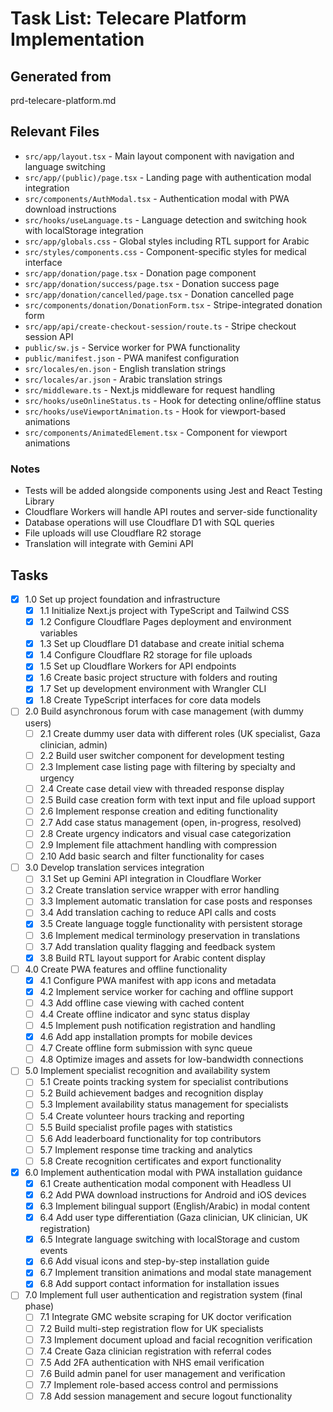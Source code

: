 # Task List: Telecare Platform Implementation

## Generated from

prd-telecare-platform.md

## Relevant Files

- `src/app/layout.tsx` - Main layout component with navigation and language switching
- `src/app/(public)/page.tsx` - Landing page with authentication modal integration
- `src/components/AuthModal.tsx` - Authentication modal with PWA download instructions
- `src/hooks/useLanguage.ts` - Language detection and switching hook with localStorage integration
- `src/app/globals.css` - Global styles including RTL support for Arabic
- `src/styles/components.css` - Component-specific styles for medical interface
- `src/app/donation/page.tsx` - Donation page component
- `src/app/donation/success/page.tsx` - Donation success page
- `src/app/donation/cancelled/page.tsx` - Donation cancelled page  
- `src/components/donation/DonationForm.tsx` - Stripe-integrated donation form
- `src/app/api/create-checkout-session/route.ts` - Stripe checkout session API
- `public/sw.js` - Service worker for PWA functionality
- `public/manifest.json` - PWA manifest configuration
- `src/locales/en.json` - English translation strings
- `src/locales/ar.json` - Arabic translation strings
- `src/middleware.ts` - Next.js middleware for request handling
- `src/hooks/useOnlineStatus.ts` - Hook for detecting online/offline status
- `src/hooks/useViewportAnimation.ts` - Hook for viewport-based animations
- `src/components/AnimatedElement.tsx` - Component for viewport animations

### Notes

- Tests will be added alongside components using Jest and React Testing Library
- Cloudflare Workers will handle API routes and server-side functionality
- Database operations will use Cloudflare D1 with SQL queries
- File uploads will use Cloudflare R2 storage
- Translation will integrate with Gemini API

## Tasks

- [x] 1.0 Set up project foundation and infrastructure
  - [x] 1.1 Initialize Next.js project with TypeScript and Tailwind CSS
  - [x] 1.2 Configure Cloudflare Pages deployment and environment variables
  - [x] 1.3 Set up Cloudflare D1 database and create initial schema
  - [x] 1.4 Configure Cloudflare R2 storage for file uploads
  - [x] 1.5 Set up Cloudflare Workers for API endpoints
  - [x] 1.6 Create basic project structure with folders and routing
  - [x] 1.7 Set up development environment with Wrangler CLI
  - [x] 1.8 Create TypeScript interfaces for core data models

- [ ] 2.0 Build asynchronous forum with case management (with dummy users)
  - [ ] 2.1 Create dummy user data with different roles (UK specialist, Gaza clinician, admin)
  - [ ] 2.2 Build user switcher component for development testing
  - [ ] 2.3 Implement case listing page with filtering by specialty and urgency
  - [ ] 2.4 Create case detail view with threaded response display
  - [ ] 2.5 Build case creation form with text input and file upload support
  - [ ] 2.6 Implement response creation and editing functionality
  - [ ] 2.7 Add case status management (open, in-progress, resolved)
  - [ ] 2.8 Create urgency indicators and visual case categorization
  - [ ] 2.9 Implement file attachment handling with compression
  - [ ] 2.10 Add basic search and filter functionality for cases

- [ ] 3.0 Develop translation services integration
  - [ ] 3.1 Set up Gemini API integration in Cloudflare Worker
  - [ ] 3.2 Create translation service wrapper with error handling
  - [ ] 3.3 Implement automatic translation for case posts and responses
  - [ ] 3.4 Add translation caching to reduce API calls and costs
  - [x] 3.5 Create language toggle functionality with persistent storage
  - [ ] 3.6 Implement medical terminology preservation in translations
  - [ ] 3.7 Add translation quality flagging and feedback system
  - [x] 3.8 Build RTL layout support for Arabic content display

- [ ] 4.0 Create PWA features and offline functionality
  - [x] 4.1 Configure PWA manifest with app icons and metadata
  - [x] 4.2 Implement service worker for caching and offline support
  - [ ] 4.3 Add offline case viewing with cached content
  - [ ] 4.4 Create offline indicator and sync status display
  - [ ] 4.5 Implement push notification registration and handling
  - [x] 4.6 Add app installation prompts for mobile devices
  - [ ] 4.7 Create offline form submission with sync queue
  - [ ] 4.8 Optimize images and assets for low-bandwidth connections

- [ ] 5.0 Implement specialist recognition and availability system
  - [ ] 5.1 Create points tracking system for specialist contributions
  - [ ] 5.2 Build achievement badges and recognition display
  - [ ] 5.3 Implement availability status management for specialists
  - [ ] 5.4 Create volunteer hours tracking and reporting
  - [ ] 5.5 Build specialist profile pages with statistics
  - [ ] 5.6 Add leaderboard functionality for top contributors
  - [ ] 5.7 Implement response time tracking and analytics
  - [ ] 5.8 Create recognition certificates and export functionality

- [x] 6.0 Implement authentication modal with PWA installation guidance
  - [x] 6.1 Create authentication modal component with Headless UI
  - [x] 6.2 Add PWA download instructions for Android and iOS devices
  - [x] 6.3 Implement bilingual support (English/Arabic) in modal content
  - [x] 6.4 Add user type differentiation (Gaza clinician, UK clinician, UK registration)
  - [x] 6.5 Integrate language switching with localStorage and custom events
  - [x] 6.6 Add visual icons and step-by-step installation guide
  - [x] 6.7 Implement transition animations and modal state management
  - [x] 6.8 Add support contact information for installation issues

- [ ] 7.0 Implement full user authentication and registration system (final phase)
  - [ ] 7.1 Integrate GMC website scraping for UK doctor verification
  - [ ] 7.2 Build multi-step registration flow for UK specialists
  - [ ] 7.3 Implement document upload and facial recognition verification
  - [ ] 7.4 Create Gaza clinician registration with referral codes
  - [ ] 7.5 Add 2FA authentication with NHS email verification
  - [ ] 7.6 Build admin panel for user management and verification
  - [ ] 7.7 Implement role-based access control and permissions
  - [ ] 7.8 Add session management and secure logout functionality
